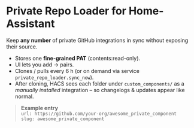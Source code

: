# Private Repo Loader for Home-Assistant

Keep **any number** of private GitHub integrations in sync without
exposing their source.

* Stores one **fine-grained PAT** (contents:read-only).
* UI lets you add <repo URL> → <slug> pairs.
* Clones / pulls every 6 h (or on demand via service `private_repo_loader.sync_now`).
* After cloning, HACS sees each folder under `custom_components/` as a
  *manually installed* integration – so changelogs & updates appear
  like normal.

> **Example entry**  
> `url: https://github.com/your-org/awesome_private_component`  
> `slug: awesome_private_component`
